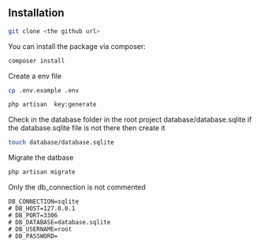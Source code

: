 ## Installation

```bash
git clone <the github url>
```


You can install the package via composer:

```bash
composer install
```

Create a env file
```bash
cp .env.example .env
```

```bash
php artisan  key:generate
```

Check in the database folder in the root project database/database.sqlite if the database.sqlite file is not there then create it
```bash
touch database/database.sqlite
```

Migrate the datbase
```bash
php artisan migrate
```

Only the db_connection is not commented
```env
DB_CONNECTION=sqlite
# DB_HOST=127.0.0.1
# DB_PORT=3306
# DB_DATABASE=database.sqlite
# DB_USERNAME=root
# DB_PASSWORD=
```
